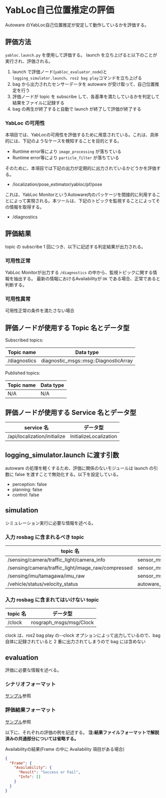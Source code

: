 # YabLoc自己位置推定の評価

Autoware のYabLoc自己位置推定が安定して動作しているかを評価する。

## 評価方法

`yabloc.launch.py` を使用して評価する。
launch を立ち上げると以下のことが実行され、評価される。

1. launch で評価ノード(`yabloc_evaluator_node`)と `logging_simulator.launch`、`ros2 bag play`コマンドを立ち上げる
2. bag から出力されたセンサーデータを autoware が受け取って、自己位置推定を行う
3. 評価ノードが topic を subscribe して、各基準を満たしているかを判定して結果をファイルに記録する
4. bag の再生が終了すると自動で launch が終了して評価が終了する

### YabLoc の可用性

本項目では、YabLocの可用性を評価するために用意されている。これは、具体的には、下記のようなケースを検知することを目的とする。

- Runtime error等により `image_processing` が落ちている
- Runtime error等により `particle_filter` が落ちている

そのために、本項目では下記の出力が定期的に出力されているかどうかを評価する。

- /localization/pose_estimator/yabloc/pf/pose

これは、YabLoc MonitorというAutoware内のパッケージを間接的に利用することによって実現される。本ツールは、下記のトピックを監視することによってその情報を取得する。

- /diagnostics

## 評価結果

topic の subscribe 1 回につき、以下に記述する判定結果が出力される。

### 可用性正常

YabLoc Monitorが出力する `/diagnostics` の中から、監視トピックに関する情報を抽出する。
最新の情報におけるAvailabilityが `OK` である場合、正常であると判断する。

### 可用性異常

可用性正常の条件を満たさない場合

## 評価ノードが使用する Topic 名とデータ型

Subscribed topics:

| Topic name   | Data type                             |
| ------------ | ------------------------------------- |
| /diagnostics | diagnostic_msgs::msg::DiagnosticArray |

Published topics:

| Topic name | Data type |
| ---------- | --------- |
| N/A        | N/A       |

## 評価ノードが使用する Service 名とデータ型

| service 名                   | データ型               |
| ---------------------------- | ---------------------- |
| /api/localization/initialize | InitializeLocalization |

## logging_simulator.launch に渡す引数

autoware の処理を軽くするため、評価に関係のないモジュールは launch の引数に false を渡すことで無効化する。以下を設定している。

- perception: false
- planning: false
- control: false

## simulation

シミュレーション実行に必要な情報を述べる。

### 入力 rosbag に含まれるべき topic

| topic 名                                           | データ型                                      |
| -------------------------------------------------- | --------------------------------------------- |
| /sensing/camera/traffic_light/camera_info          | sensor_msgs/msg/CameraInfo                    |
| /sensing/camera/traffic_light/image_raw/compressed | sensor_msgs/msg/CompressedImage               |
| /sensing/imu/tamagawa/imu_raw                      | sensor_msgs/msg/Imu                           |
| /vehicle/status/velocity_status                    | autoware_auto_vehicle_msgs/msg/VelocityReport |

### 入力 rosbag に含まれてはいけない topic

| topic 名 | データ型                |
| -------- | ----------------------- |
| /clock   | rosgraph_msgs/msg/Clock |

clock は、ros2 bag play の--clock オプションによって出力しているので、bag 自体に記録されていると 2 重に出力されてしまうので bag には含めない

## evaluation

評価に必要な情報を述べる。

### シナリオフォーマット

[サンプル](https://github.com/tier4/driving_log_replayer/blob/main/sample/yabloc/scenario.yaml)参照

### 評価結果フォーマット

[サンプル](https://github.com/tier4/driving_log_replayer/blob/main/sample/yabloc/result.json)参照

以下に、それぞれの評価の例を記述する。
**注:結果ファイルフォーマットで解説済みの共通部分については省略する。**

Availabilityの結果(Frame の中に Availability 項目がある場合)

```json
{
  "Frame": {
    "Availability": {
      "Result": "Success or Fail",
      "Info": []
    }
  }
}
```
